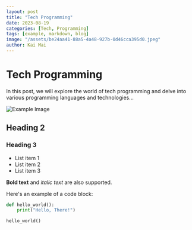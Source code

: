 ```yaml
---
layout: post
title: "Tech Programming"
date: 2023-08-19
categories: [Tech, Programming]
tags: [example, markdown, blog]
image: "/assets/be24aa41-88a5-4a48-927b-0d46cca395d0.jpeg"
author: Kai Mai
---
```


# Tech Programming

In this post, we will explore the world of tech programming and delve into various programming languages and technologies...

![Example Image](/assets/be24aa41-88a5-4a48-927b-0d46cca395d0.jpeg)

## Heading 2

### Heading 3

- List item 1
- List item 2
- List item 3

**Bold text** and *italic text* are also supported.

Here's an example of a code block:

```python
def hello_world():
    print("Hello, There!")

hello_world()


